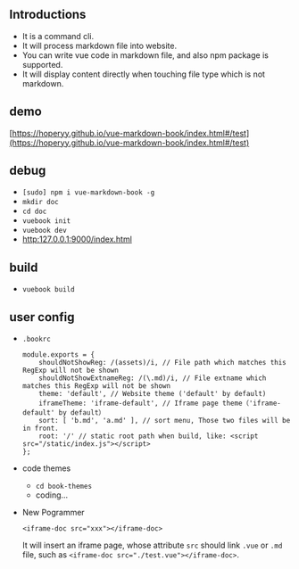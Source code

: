 ## Introductions

+   It is a command cli.
+   It will process markdown file into website.
+   You can write vue code in markdown file, and also npm package is supported.
+   It will display content directly when touching file type which is not markdown.

## demo

[https://hoperyy.github.io/vue-markdown-book/index.html#/test](https://hoperyy.github.io/vue-markdown-book/index.html#/test)

## debug

+   `[sudo] npm i vue-markdown-book -g`
+   `mkdir doc`
+   `cd doc`
+   `vuebook init`
+   `vuebook dev`
+   [http:127.0.0.1:9000/index.html](http:127.0.0.1:9000/index.html)

## build

+   `vuebook build`

## user config

+   `.bookrc`

    ```
    module.exports = {
        shouldNotShowReg: /(assets)/i, // File path which matches this RegExp will not be shown
        shouldNotShowExtnameReg: /(\.md)/i, // File extname which matches this RegExp will not be shown
        theme: 'default', // Website theme ('default' by default)
        iframeTheme: 'iframe-default', // Iframe page theme（'iframe-default' by default）
        sort: [ 'b.md', 'a.md' ], // sort menu, Those two files will be in front.
        root: '/' // static root path when build, like: <script src="/static/index.js"></script>
    };
    ```

+   code themes
    +   `cd book-themes`
    +   coding...

+   New Pogrammer

    `<iframe-doc src="xxx"></iframe-doc>`

    It will insert an iframe page, whose attribute `src` should link `.vue` or `.md` file, such as `<iframe-doc src="./test.vue"></iframe-doc>`.


